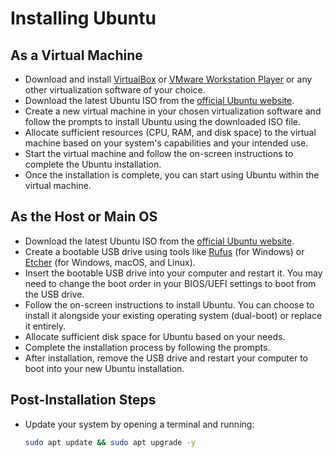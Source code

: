 # Installing Ubuntu

## As a Virtual Machine

- Download and install [VirtualBox](https://www.virtualbox.org/) or [VMware Workstation Player](https://www.vmware.com/products/workstation-player.html) or any other virtualization software of your choice.
- Download the latest Ubuntu ISO from the [official Ubuntu website](https://ubuntu.com/download/desktop).
- Create a new virtual machine in your chosen virtualization software and follow the prompts to install Ubuntu using the downloaded ISO file.
- Allocate sufficient resources (CPU, RAM, and disk space) to the virtual machine based on your system's capabilities and your intended use.
- Start the virtual machine and follow the on-screen instructions to complete the Ubuntu installation.
- Once the installation is complete, you can start using Ubuntu within the virtual machine.

## As the Host or Main OS

- Download the latest Ubuntu ISO from the [official Ubuntu website](https://ubuntu.com/download/desktop).
- Create a bootable USB drive using tools like [Rufus](https://rufus.ie/) (for Windows) or [Etcher](https://www.balena.io/etcher/) (for Windows, macOS, and Linux).
- Insert the bootable USB drive into your computer and restart it. You may need to change the boot order in your BIOS/UEFI settings to boot from the USB drive.
- Follow the on-screen instructions to install Ubuntu. You can choose to install it alongside your existing operating system (dual-boot) or replace it entirely.
- Allocate sufficient disk space for Ubuntu based on your needs.
- Complete the installation process by following the prompts.
- After installation, remove the USB drive and restart your computer to boot into your new Ubuntu installation.

## Post-Installation Steps

- Update your system by opening a terminal and running:

  ```bash
  sudo apt update && sudo apt upgrade -y
  ```
